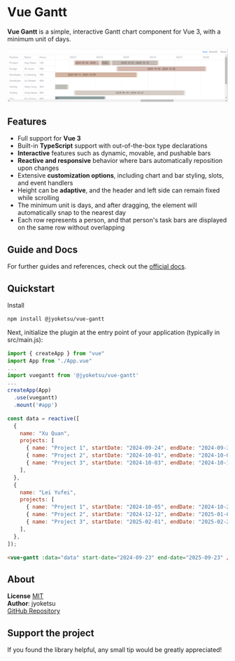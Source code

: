 # Vue Gantt

<b>Vue Gantt</b> is a simple, interactive Gantt chart component for Vue 3, with a minimum unit of days.

![image](./docs/public/screenshot.png)

## Features

- Full support for **Vue 3**
- Built-in **TypeScript** support with out-of-the-box type declarations
- **Interactive** features such as dynamic, movable, and pushable bars
- **Reactive and responsive** behavior where bars automatically reposition upon changes
- Extensive **customization options**, including chart and bar styling, slots, and event handlers
- Height can be **adaptive**, and the header and left side can remain fixed while scrolling
- The minimum unit is days, and after dragging, the element will automatically snap to the nearest day
- Each row represents a person, and that person's task bars are displayed on the same row without overlapping

## Guide and Docs

For further guides and references, check out the [official docs](https://jyoketsu.github.io/vue-gantt/getting-started.html).

## Quickstart

Install

```sh
npm install @jyoketsu/vue-gantt
```

Next, initialize the plugin at the entry point of your application (typically in src/main.js):

```js
import { createApp } from "vue"
import App from "./App.vue"
...
import vuegantt from '@jyoketsu/vue-gantt'
...
createApp(App)
  .use(vuegantt)
  .mount('#app')
```

```javascript
const data = reactive([
  {
    name: "Xu Quan",
    projects: [
      { name: "Project 1", startDate: "2024-09-24", endDate: "2024-09-30" },
      { name: "Project 2", startDate: "2024-10-01", endDate: "2024-10-02" },
      { name: "Project 3", startDate: "2024-10-03", endDate: "2024-10-15" },
    ],
  },
  {
    name: "Lei Yufei",
    projects: [
      { name: "Project 1", startDate: "2024-10-05", endDate: "2024-10-28" },
      { name: "Project 2", startDate: "2024-12-12", endDate: "2025-01-09" },
      { name: "Project 3", startDate: "2025-02-01", endDate: "2025-02-27" },
    ],
  },
]);
```

```html
<vue-gantt :data="data" start-date="2024-09-23" end-date="2025-09-23" />
```

## About

**License** [MIT](https://choosealicense.com/licenses/mit/)  
**Author**: jyoketsu  
[GitHub Repository](https://github.com/jyoketsu/vue-gantt)

## Support the project
If you found the library helpful, any small tip would be greatly appreciated!